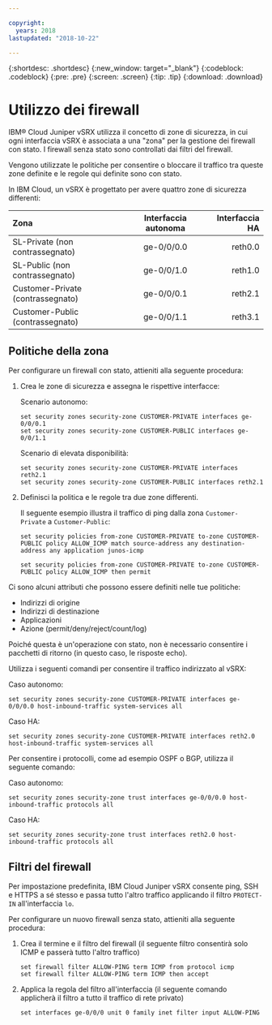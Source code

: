 ```yaml
---

copyright:
  years: 2018
lastupdated: "2018-10-22"

---
```


{:shortdesc: .shortdesc}
{:new_window: target="_blank"}
{:codeblock: .codeblock}
{:pre: .pre}
{:screen: .screen}
{:tip: .tip}
{:download: .download}

# Utilizzo dei firewall
IBM® Cloud Juniper vSRX utilizza il concetto di zone di sicurezza, in cui ogni interfaccia vSRX è associata a una "zona" per la gestione dei firewall con stato. I firewall senza stato sono controllati dai filtri del firewall.

Vengono utilizzate le politiche per consentire o bloccare il traffico tra queste zone definite e le regole qui definite sono con stato.

In IBM Cloud, un vSRX è progettato per avere quattro zone di sicurezza differenti:

| Zona                     | Interfaccia autonoma | Interfaccia HA |
| :---                     |        :----:        |         ---: |
| SL-Private (non contrassegnato)    | ge-0/0/0.0           | reth0.0      |
| SL-Public (non contrassegnato)    | ge-0/0/1.0           | reth1.0      |
| Customer-Private (contrassegnato)| ge-0/0/0.1           | reth2.1      |
| Customer-Public (contrassegnato)| ge-0/0/1.1           | reth3.1      |

## Politiche della zona
Per configurare un firewall con stato, attieniti alla seguente procedura:

1. Crea le zone di sicurezza e assegna le rispettive interfacce:

	Scenario autonomo:
	```
	set security zones security-zone CUSTOMER-PRIVATE interfaces ge-0/0/0.1
	set security zones security-zone CUSTOMER-PUBLIC interfaces ge-0/0/1.1
	```
	Scenario di elevata disponibilità:
	```
	set security zones security-zone CUSTOMER-PRIVATE interfaces reth2.1
	set security zones security-zone CUSTOMER-PUBLIC interfaces reth2.1
	```
2. Definisci la politica e le regole tra due zone differenti.

	Il seguente esempio illustra il traffico di ping dalla zona `Customer-Private` a `Customer-Public`:

	```
	set security policies from-zone CUSTOMER-PRIVATE to-zone CUSTOMER-PUBLIC policy ALLOW_ICMP match source-address any destination-address any application junos-icmp

	set security policies from-zone CUSTOMER-PRIVATE to-zone CUSTOMER-PUBLIC policy ALLOW_ICMP then permit
	```

Ci sono alcuni attributi che possono essere definiti nelle tue politiche:

* Indirizzi di origine
* Indirizzi di destinazione
* Applicazioni
* Azione (permit/deny/reject/count/log)

Poiché questa è un'operazione con stato, non è necessario consentire i pacchetti di ritorno (in questo caso, le risposte echo).

Utilizza i seguenti comandi per consentire il traffico indirizzato al vSRX:

Caso autonomo:
```
set security zones security-zone CUSTOMER-PRIVATE interfaces ge-0/0/0.0 host-inbound-traffic system-services all
```
Caso HA:
```
set security zones security-zone CUSTOMER-PRIVATE interfaces reth2.0 host-inbound-traffic system-services all
```

Per consentire i protocolli, come ad esempio OSPF o BGP, utilizza il seguente comando:

Caso autonomo:
```
set security zones security-zone trust interfaces ge-0/0/0.0 host-inbound-traffic protocols all
```
Caso HA:
```
set security zones security-zone trust interfaces reth2.0 host-inbound-traffic protocols all
```

## Filtri del firewall
Per impostazione predefinita, IBM Cloud Juniper vSRX consente ping, SSH e HTTPS a sé stesso e passa tutto l'altro traffico applicando il filtro `PROTECT-IN` all'interfaccia `lo`.

Per configurare un nuovo firewall senza stato, attieniti alla seguente procedura:

1. Crea il termine e il filtro del firewall (il seguente filtro consentirà solo ICMP e passerà tutto l'altro traffico)
	```
	set firewall filter ALLOW-PING term ICMP from protocol icmp
	set firewall filter ALLOW-PING term ICMP then accept
	```

2. Applica la regola del filtro all'interfaccia (il seguente comando applicherà il filtro a tutto il traffico di rete privato)
	```
	set interfaces ge-0/0/0 unit 0 family inet filter input ALLOW-PING
	```
